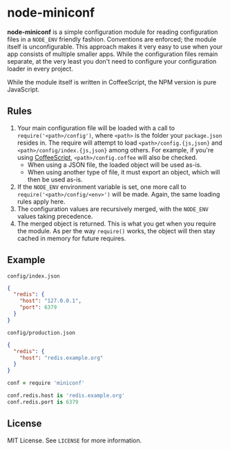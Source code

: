 # node-miniconf

**node-miniconf** is a simple configuration module for reading configuration files in a `NODE_ENV` friendly fashion. Conventions are enforced; the module itself is unconfigurable. This approach makes it very easy to use when your app consists of multiple smaller apps. While the configuration files remain separate, at the very least you don't need to configure your configuration loader in every project.

While the module itself is written in CoffeeScript, the NPM version is pure JavaScript.

## Rules

1. Your main configuration file will be loaded with a call to `require('<path>/config')`, where `<path>` is the folder your `package.json` resides in. The require will attempt to load `<path>/config.{js,json}` and `<path>/config/index.{js,json}` among others. For example, if you're using [CoffeeScript][coffeescript], `<path>/config.coffee` will also be checked.
    * When using a JSON file, the loaded object will be used as-is.
    * When using another type of file, it must export an object, which will then be used as-is.
2. If the `NODE_ENV` environment variable is set, one more call to `require('<path>/config/<env>')` will be made. Again, the same loading rules apply here.
3. The configuration values are recursively merged, with the `NODE_ENV` values taking precedence.
4. The merged object is returned. This is what you get when you require the module. As per the way `require()` works, the object will then stay cached in memory for future requires.

## Example

`config/index.json`

```json
{
  "redis": {
    "host": "127.0.0.1",
    "port": 6379
  }
}
```

`config/production.json`

```json
{
  "redis": {
    "host": "redis.example.org"
  }
}
```

```coffeescript
conf = require 'miniconf'

conf.redis.host is 'redis.example.org'
conf.redis.port is 6379
```

## License

MIT License. See `LICENSE` for more information.

[coffeescript]: <http://coffeescript.org/>
